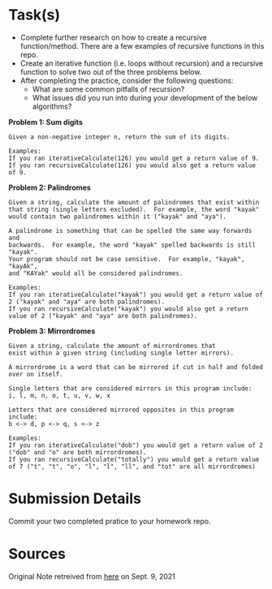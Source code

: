# Task(s)
* Complete further research on how to create a recursive function/method. There are a few examples of recursive functions in this repo.
* Create an iterative function (i.e. loops without recursion) and a recursive function to solve two out of the three problems below.
* After completing the practice, consider the following questions: 
  * What are some common pitfalls of recursion? 
  * What issues did you run into during your development of the below algorithms?

**Problem 1: Sum digits**
```
Given a non-negative integer n, return the sum of its digits.

Examples:
If you ran iterativeCalculate(126) you would get a return value of 9.
If you ran recursiveCalculate(126) you would also get a return value of 9.
```

**Problem 2: Palindromes**
```
Given a string, calculate the amount of palindromes that exist within 
that string (single letters excluded).  For example, the word "kayak"
would contain two palindromes within it ("kayak" and "aya").

A palindrome is something that can be spelled the same way forwards and 
backwards.  For example, the word "kayak" spelled backwards is still "kayak".  
Your program should not be case sensitive.  For example, "kayak", "kayAk", 
and "KAYak" would all be considered palindromes.

Examples:
If you ran iterativeCalculate("kayak") you would get a return value of 2 ("kayak" and "aya" are both palindromes).
If you ran recursiveCalculate("kayak") you would also get a return value of 2 ("kayak" and "aya" are both palindromes).
```

**Problem 3: Mirrordromes**
```
Given a string, calculate the amount of mirrordromes that 
exist within a given string (including single letter mirrors).

A mirrordrome is a word that can be mirrored if cut in half and folded over on itself.

Single letters that are considered mirrors in this program include:
i, l, m, n, o, t, u, v, w, x

Letters that are considered mirrored opposites in this program include:
b <-> d, p <-> q, s <-> z

Examples:
If you ran iterativeCalculate("dob") you would get a return value of 2 ("dob" and "o" are both mirrordromes).
If you ran recursiveCalculate("totally") you would get a return value of 7 ("t", "t", "o", "l", "l", "ll", and "tot" are all mirrordromes)
```

# Submission Details
Commit your two completed pratice to your homework repo.

# Sources
Original Note retreived from [here](https://github.com/johnfraserss/ICS4U/wiki/Recursion) on Sept. 9, 2021